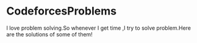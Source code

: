 # CodeforcesProblems
I love problem solving.So whenever I get time ,I try to solve problem.Here are the solutions of some of them!
